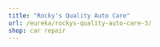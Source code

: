 ```yaml
---
title: "Rocky's Quality Auto Care"
url: /eureka/rockys-quality-auto-care-3/
shop: car repair
---
```

